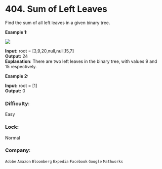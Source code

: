# 404. Sum of Left Leaves

Find the sum of all left leaves in a given binary tree.

**Example 1:**<br>

![](https://assets.leetcode.com/uploads/2021/04/08/leftsum-tree.jpg)

**Input:** root = \[3,9,20,null,null,15,7\] <br>
**Output:** 24 <br>
**Explanation:** There are two left leaves in the binary tree, with values 9 and 15 respectively. <br>

**Example 2:** <br>

**Input:** root = \[1\] <br>
**Output:** 0 <br>


### Difficulty:
Easy

### Lock:
Normal

### Company:
`Adobe` `Amazon` `Bloomberg` `Expedia` `Facebook` `Google` `Mathworks`

